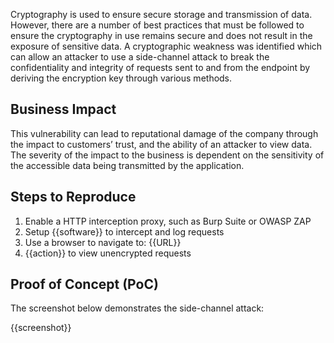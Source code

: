 Cryptography is used to ensure secure storage and transmission of data. However, there are a number of best practices that must be followed to ensure the cryptography in use remains secure and does not result in the exposure of sensitive data. A cryptographic weakness was identified which can allow an attacker to use a side-channel attack to break the confidentiality and integrity of requests sent to and from the endpoint by deriving the encryption key through various methods.

## Business Impact

This vulnerability can lead to reputational damage of the company through the impact to customers’ trust, and the ability of an attacker to view data. The severity of the impact to the business is dependent on the sensitivity of the accessible data being transmitted by the application.

## Steps to Reproduce

1. Enable a HTTP interception proxy, such as Burp Suite or OWASP ZAP
1. Setup {{software}} to intercept and log requests
1. Use a browser to navigate to: {{URL}}
1. {{action}} to view unencrypted requests

## Proof of Concept (PoC)

The screenshot below demonstrates the side-channel attack:

{{screenshot}}
